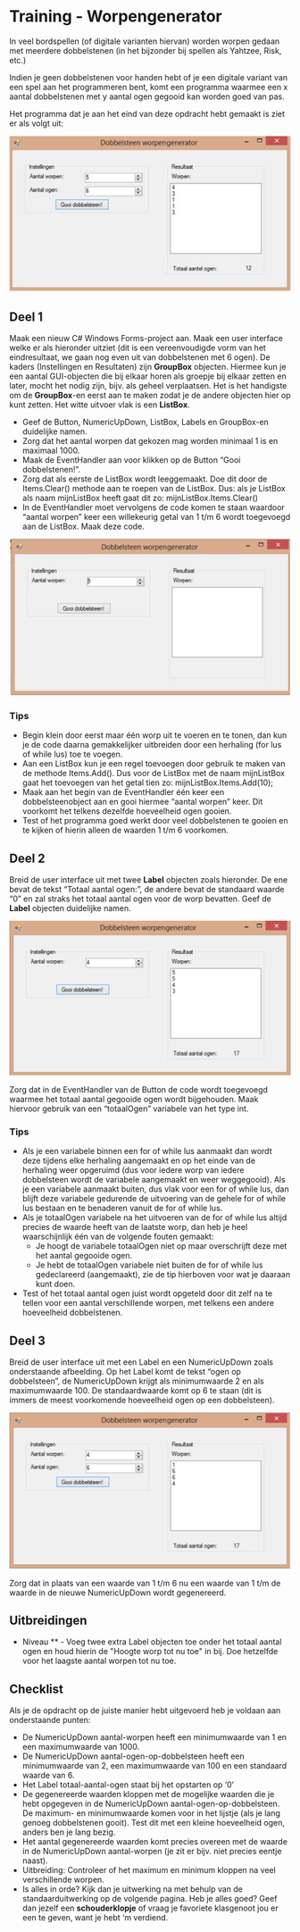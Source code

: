 # Training - Worpengenerator

In veel bordspellen (of digitale varianten hiervan) worden worpen gedaan met meerdere dobbelstenen (in het bijzonder bij spellen als Yahtzee, Risk, etc.) 

Indien je geen dobbelstenen voor handen hebt of je een digitale variant van een spel aan het programmeren bent, komt een programma waarmee een x aantal dobbelstenen met y aantal ogen gegooid kan worden goed van pas.

Het programma dat je aan het eind van deze opdracht hebt gemaakt is ziet er als volgt uit:

![Userinterface Worpengenerator](figures/Worpengenerator-ui.png)

## Deel 1
Maak een nieuw C# Windows Forms-project aan. Maak een user interface welke er als hieronder uitziet (dit is een vereenvoudigde vorm van het eindresultaat, we gaan nog even uit van dobbelstenen met 6 ogen). De kaders (Instellingen en Resultaten) zijn **GroupBox** objecten. Hiermee kun je een aantal GUI-objecten die bij elkaar horen als groepje bij elkaar zetten en later, mocht het nodig zijn, bijv. als geheel verplaatsen. Het is het handigste om de **GroupBox**\-en eerst aan te maken zodat je de andere objecten hier op kunt zetten. Het witte uitvoer vlak is een **ListBox**.
- Geef de Button, NumericUpDown, ListBox, Labels en GroupBox\-en duidelijke namen. 
- Zorg dat het aantal worpen dat gekozen mag worden minimaal 1 is en maximaal 1000. 
- Maak de EventHandler aan voor klikken op de Button “Gooi dobbelstenen!”. 
- Zorg dat als eerste de ListBox wordt leeggemaakt. Doe dit door de Items.Clear() methode aan te roepen van de ListBox. Dus: als je ListBox als naam mijnListBox heeft gaat dit zo: mijnListBox.Items.Clear() 
- In de EventHandler moet vervolgens de code komen te staan waardoor “aantal worpen” keer een willekeurig getal van 1 t/m 6 wordt toegevoegd aan de ListBox. Maak deze code.

![Userinterface Worpengenerator deel 1](figures/Worpengenerator-ui-deel-1.png)

### Tips

- Begin klein door eerst maar één worp uit te voeren en te tonen, dan kun je de code daarna gemakkelijker uitbreiden door een herhaling (for lus of while lus) toe te voegen.
- Aan een ListBox kun je een regel toevoegen door gebruik te maken van de methode Items.Add(). Dus voor de ListBox met de naam mijnListBox gaat het toevoegen van het getal tien zo: mijnListBox.Items.Add(10);
- Maak aan het begin van de EventHandler één keer een dobbelsteenobject aan en gooi hiermee “aantal worpen” keer. Dit voorkomt het telkens dezelfde hoeveelheid ogen gooien.
- Test of het programma goed werkt door veel dobbelstenen te gooien en te kijken of hierin alleen de waarden 1 t/m 6 voorkomen.


## Deel 2
Breid de user interface uit met twee **Label** objecten zoals hieronder. De ene bevat de tekst “Totaal aantal ogen:”, de andere bevat de standaard waarde “0” en zal straks het totaal aantal ogen voor de worp bevatten. Geef de **Label** objecten duidelijke namen.

![Userinterface Worpengenerator deel 2](figures/Worpengenerator-ui-deel-2.png)

Zorg dat in de EventHandler van de Button de code wordt toegevoegd waarmee het totaal aantal gegooide ogen wordt bijgehouden. Maak hiervoor gebruik van een “totaalOgen” variabele van het type int.

### Tips
- Als je een variabele binnen een for of while lus aanmaakt dan wordt deze tijdens elke herhaling aangemaakt en op het einde van de herhaling weer opgeruimd (dus voor iedere worp van iedere dobbelsteen wordt de variabele aangemaakt en weer weggegooid). Als je een variabele aanmaakt buiten, dus vlak voor een for of while lus, dan blijft deze variabele gedurende de uitvoering van de gehele for of while lus bestaan en te benaderen vanuit de for of while lus.
- Als je totaalOgen variabele na het uitvoeren van de for of while lus altijd precies de waarde heeft van de laatste worp, dan heb je heel waarschijnlijk één van de volgende fouten gemaakt:
	- Je hoogt de variabele totaalOgen niet op maar overschrijft deze met het aantal gegooide ogen.
	- Je hebt de totaalOgen variabele niet buiten de for of while lus gedeclareerd (aangemaakt), zie de tip hierboven voor wat je daaraan kunt doen.
- Test of het totaal aantal ogen juist wordt opgeteld door dit zelf na te tellen voor een aantal verschillende worpen, met telkens een andere hoeveelheid dobbelstenen.

## Deel 3
Breid de user interface uit met een Label en een NumericUpDown zoals onderstaande afbeelding. Op het Label komt de tekst “ogen op dobbelsteen”, de NumericUpDown krijgt als minimumwaarde 2 en als maximumwaarde 100. De standaardwaarde komt op 6 te staan (dit is immers de meest voorkomende hoeveelheid ogen op een dobbelsteen).

![Userinterface Worpengenerator deel 2](figures/Worpengenerator-ui-deel-3.png)

Zorg dat in plaats van een waarde van 1 t/m 6 nu een waarde van 1 t/m de waarde in de nieuwe NumericUpDown wordt gegenereerd.

## Uitbreidingen
- Niveau ** - Voeg twee extra Label objecten toe onder het totaal aantal ogen en houd hierin de "Hoogte worp tot nu toe" in bij. Doe hetzelfde voor het laagste aantal worpen tot nu toe.

## Checklist
Als je de opdracht op de juiste manier hebt uitgevoerd heb je voldaan aan onderstaande punten: 
- De NumericUpDown aantal-worpen heeft een minimumwaarde van 1 en een maximumwaarde van 1000. 
- De NumericUpDown aantal-ogen-op-dobbelsteen heeft een minimumwaarde van 2, een maximumwaarde van 100 en een standaard waarde van 6. 
- Het Label totaal-aantal-ogen staat bij het opstarten op ‘0’ 
- De gegenereerde waarden kloppen met de mogelijke waarden die je hebt opgegeven in de NumericUpDown aantal-ogen-op-dobbelsteen. De maximum- en minimumwaarde komen voor in het lijstje (als je lang genoeg dobbelstenen gooit). Test dit met een kleine hoeveelheid ogen, anders ben je lang bezig. 
- Het aantal gegenereerde waarden komt precies overeen met de waarde in de NumericUpDown aantal-worpen (je zit er bijv. niet precies eentje naast). 
- Uitbreiding: Controleer of het maximum en minimum kloppen na veel verschillende worpen. 
- Is alles in orde? Kijk dan je uitwerking na met behulp van de standaarduitwerking op de volgende pagina. Heb je alles goed? Geef dan jezelf een **schouderklopje** of vraag je favoriete klasgenoot jou er een te geven, want je hebt ‘m verdiend.
